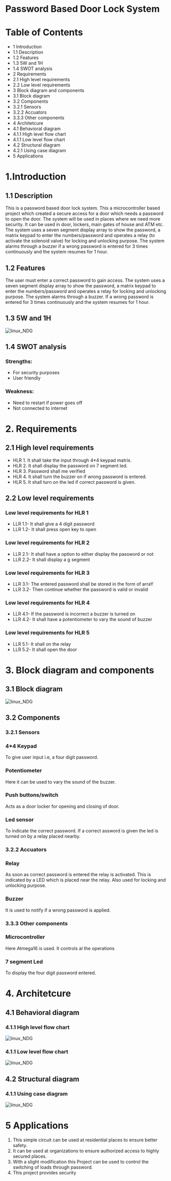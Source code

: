 # Password Based Door Lock System
# Table of Contents
* 1 Introduction
 * 1.1 Description	
 * 1.2 Features	
 * 1.3 5W and 1H	
 * 1.4 SWOT analysis	
* 2 Requirements	
 * 2.1 High level requirements	
 * 2.2 Low level requirements	
* 3 Block diagram and components	
 * 3.1 Block diagram	
 * 3.2 Components	
  * 3.2.1 Sensors	
  * 3.2.2 Accuators	
  * 3.3.3 Other components	
* 4 Architetcure	
 * 4.1 Behavioral diagram	
  * 4.1.1 High level flow chart	
  * 4.1.1 Low level flow chart	
 * 4.2 Structural diagram	
  * 4.2.1 Using case diagram	
* 5 Applications	


# 1.Introduction
## 1.1 Description
This is a password based door lock system. This a microcontroller based project which created a secure access for a door which needs a password to open the door. The system will be used in places where we need more security. It can be used in door, lockers, main gates of house and ATM etc. The system uses a seven segment display array to show the password, a matrix keypad to enter the numbers/password and operates a relay (to activate the solenoid valve) for locking and unlocking purpose. The system alarms through a buzzer if a wrong password is entered for 3 times continuously and the system resumes for 1 hour.
## 1.2 Features
The user must enter a correct password to gain access.
The system uses a seven segment display array to show the password, a matrix keypad to enter the numbers/password and operates a relay for locking and unlocking purpose. 
The system alarms through a buzzer.
If a wrong password is entered for 3 times continuously and the system resumes for 1 hour.
## 1.3 5W and 1H
  ![linux_NDG](https://github.com/sowmyavnaik/M2-EmbSys/blob/main/Project/5W%201H.png)

## 1.4 SWOT analysis
### Strengths:
* For security purposes
* User friendly
### Weakness:
* Need to restart if power goes off
* Not connected to internet



# 2. Requirements
## 2.1 High level requirements
* HLR 1. It shall take the input through 4*4 keypad matrix.
* HLR 2. It shall display the password on 7 segment led.
* HLR 3. Password shall me verified
* HLR 4. It shall turn the buzzer on if wrong password is entered.
* HLR 5. It shall turn on the led if correct password is given.

## 2.2 Low level requirements
### Low level requirements for HLR 1
* LLR 1.1- It shall give a 4 digit password
* LLR 1.2- It shall press open key to open

### Low level requirements for HLR 2
* LLR 2.1- It shall have a option to either display the password or not
* LLR 2.2- It shall display a g segment

### Low level requirements for HLR 3
* LLR 3.1- The entered password shall be stored in the form of arraY 
* LLR 3.2- Then continue whether the password is valid or invalid

### Low level requirements for HLR 4
* LLR 4.1- If the password is incorrect a buzzer is turned on 
* LLR 4.2- It shall have a potentiometer to vary the sound of buzzer

### Low level requirements for HLR 5
* LLR 5.1- It shall on the relay
* LLR 5.2- It shall open the door

# 3. Block diagram and components
## 3.1 Block diagram
![linux_NDG](https://github.com/sowmyavnaik/M2-EmbSys/blob/main/Project/Block%20diagram.png)
 
## 3.2 Components
### 3.2.1 Sensors
### 4*4 Keypad
 To give user input i.e, a four digit password.

### Potentiometer
 Here it can be used to vary the sound of the buzzer.

### Push buttons/switch
 Acts as a door locker for opening and closing of door.

### Led sensor
 To indicate the correct password. If a correct assword is given the led is turned on by a relay placed nearby.

### 3.2.2 Accuators
### Relay
 As soon as correct password is entered the relay is activated. This is indicated by a LED which is placed near the relay. Also used for locking and unlocking purpose.

### Buzzer
 It is used to notify if a wrong password is applied.

### 3.3.3 Other components
### Microcontroller
 Here Atmega16 is used. It controls al the operations

### 7 segment Led
 To display the four digit password entered.

# 4. Architetcure
## 4.1 Behavioral diagram
### 4.1.1 High level flow chart 
 ![linux_NDG](https://github.com/sowmyavnaik/M2-EmbSys/blob/main/Project/High%20level.png)

### 4.1.1 Low level flow chart 
 ![linux_NDG](https://github.com/sowmyavnaik/M2-EmbSys/blob/main/Project/Low%20level.png)

## 4.2 Structural diagram
### 4.1.1 Using case diagram
![linux_NDG](https://github.com/sowmyavnaik/M2-EmbSys/blob/main/Project/uml.png)

 
# 5 Applications
1. This simple circuit can be used at residential places to ensure better safety.
2. It can be used at organizations to ensure authorized access to highly secured places.
3. With a slight modification this Project can be used to control the switching of loads through password.
4. This project provides security

